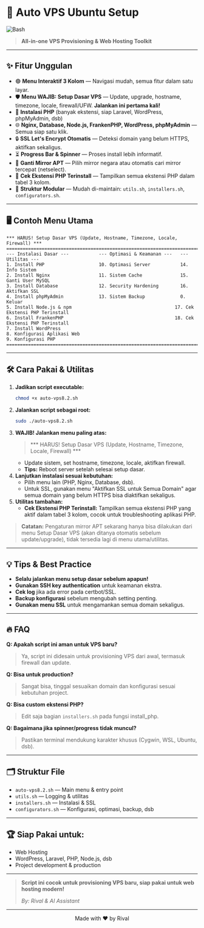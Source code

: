 # 🚀 Auto VPS Ubuntu Setup

![Bash](https://img.shields.io/badge/Bash-Script-green?logo=gnubash)

> **All-in-one VPS Provisioning & Web Hosting Toolkit**

---

## ✨ Fitur Unggulan

- 🟢 **Menu Interaktif 3 Kolom** — Navigasi mudah, semua fitur dalam satu layar.
- 🛡️ **Menu WAJIB: Setup Dasar VPS** — Update, upgrade, hostname, timezone, locale, firewall/UFW. **Jalankan ini pertama kali!**
- 🐘 **Instalasi PHP** (banyak ekstensi, siap Laravel, WordPress, phpMyAdmin, dsb)
- 🌐 **Nginx, Database, Node.js, FrankenPHP, WordPress, phpMyAdmin** — Semua siap satu klik.
- 🔒 **SSL Let's Encrypt Otomatis** — Deteksi domain yang belum HTTPS, aktifkan sekaligus.
- ⏳ **Progress Bar & Spinner** — Proses install lebih informatif.
- 🧭 **Ganti Mirror APT** — Pilih mirror negara atau otomatis cari mirror tercepat (netselect).
- 🧩 **Cek Ekstensi PHP Terinstall** — Tampilkan semua ekstensi PHP dalam tabel 3 kolom.
- 🧩 **Struktur Modular** — Mudah di-maintain: `utils.sh`, `installers.sh`, `configurators.sh`.

---

## 🖥️ Contoh Menu Utama

```
*** HARUS! Setup Dasar VPS (Update, Hostname, Timezone, Locale, Firewall) ***
================================================================================
--- Instalasi Dasar ---           --- Optimasi & Keamanan ---   --- Utilitas ---
1. Install PHP                    10. Optimasi Server           14. Info Sistem
2. Install Nginx                  11. Sistem Cache              15. Ganti User MySQL
3. Install Database               12. Security Hardening        16. Aktifkan SSL
4. Install phpMyAdmin             13. Sistem Backup             0. Keluar
5. Install Node.js & npm                                      17. Cek Ekstensi PHP Terinstall
6. Install FrankenPHP                                         18. Cek Ekstensi PHP Terinstall
7. Install WordPress
8. Konfigurasi Aplikasi Web
9. Konfigurasi PHP
================================================================================
```

---

## 🛠️ Cara Pakai & Utilitas

1. **Jadikan script executable:**
   ```bash
   chmod +x auto-vps8.2.sh
   ```
2. **Jalankan script sebagai root:**
   ```bash
   sudo ./auto-vps8.2.sh
   ```
3. **WAJIB! Jalankan menu paling atas:**
   > *** HARUS! Setup Dasar VPS (Update, Hostname, Timezone, Locale, Firewall) ***
   - Update sistem, set hostname, timezone, locale, aktifkan firewall.
   - **Tips:** Reboot server setelah selesai setup dasar.
4. **Lanjutkan instalasi sesuai kebutuhan:**
   - Pilih menu lain (PHP, Nginx, Database, dsb).
   - Untuk SSL, gunakan menu "Aktifkan SSL untuk Semua Domain" agar semua domain yang belum HTTPS bisa diaktifkan sekaligus.
5. **Utilitas tambahan:**
   - **Cek Ekstensi PHP Terinstall:** Tampilkan semua ekstensi PHP yang aktif dalam tabel 3 kolom, cocok untuk troubleshooting aplikasi PHP.

> **Catatan:** Pengaturan mirror APT sekarang hanya bisa dilakukan dari menu Setup Dasar VPS (akan ditanya otomatis sebelum update/upgrade), tidak tersedia lagi di menu utama/utilitas.

---

## 💡 Tips & Best Practice

- **Selalu jalankan menu setup dasar sebelum apapun!**
- **Gunakan SSH key authentication** untuk keamanan ekstra.
- **Cek log** jika ada error pada certbot/SSL.
- **Backup konfigurasi** sebelum mengubah setting penting.
- **Gunakan menu SSL** untuk mengamankan semua domain sekaligus.

---

## 🔥 FAQ

**Q: Apakah script ini aman untuk VPS baru?**
> Ya, script ini didesain untuk provisioning VPS dari awal, termasuk firewall dan update.

**Q: Bisa untuk production?**
> Sangat bisa, tinggal sesuaikan domain dan konfigurasi sesuai kebutuhan project.

**Q: Bisa custom ekstensi PHP?**
> Edit saja bagian `installers.sh` pada fungsi install_php.

**Q: Bagaimana jika spinner/progress tidak muncul?**
> Pastikan terminal mendukung karakter khusus (Cygwin, WSL, Ubuntu, dsb).

---

## 🗂️ Struktur File

- `auto-vps8.2.sh` — Main menu & entry point
- `utils.sh` — Logging & utilitas
- `installers.sh` — Instalasi & SSL
- `configurators.sh` — Konfigurasi, optimasi, backup, dsb

---

## 🏆 Siap Pakai untuk:
- Web Hosting
- WordPress, Laravel, PHP, Node.js, dsb
- Project development & production

---

> **Script ini cocok untuk provisioning VPS baru, siap pakai untuk web hosting modern!**
> 
> _By: Rival & AI Assistant_

---

<p align="center">Made with ❤️ by Rival</p>
